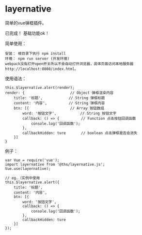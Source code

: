 # layernative

简单的vue弹框插件。

已完成！ 基础功能ok！

简单使用：

    安装： 根目录下执行 npm install
    环境： npm run server (开发环境)
    webpack没有打开open开关所以不会自动打开浏览器，具体页面访问本地服务器http://localhost:8080/index.html。
使用语法：

    this.$layernative.alert(render);
    render: {                     // Object 弹框渲染内容
        title: '标题',            // String 弹框标题
        content: '内容',          // String 弹框内容
        btn: [{                   // Array 按钮数组
            word: '按钮文字',           // String 按钮文字
            callback: () => {          // Function 点击按钮回调函数
                console.log('回调函数');
            },
            callbackHidden: ture       // boolean 点击弹框是否会消失
        }]
    }
例子：
``` 
var Vue = require('vue');
import layernative from '@ths/layernative.js';
Vue.use(layernative);

// eg.（实例中使用
this.$layernative.alert({
​    title: '标题',
​    content: '内容',
​    btn: [{
​        word: '按钮文字',
​        callback: () => {
​            console.log('回调函数');
​        },
​        callbackHidden: ture
​    }]
});
```